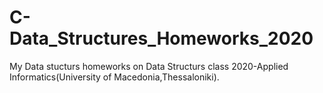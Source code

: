 # C-Data_Structures_Homeworks_2020

My Data stucturs homeworks on Data Structurs class 2020-Applied Informatics(University of Macedonia,Thessaloniki).
